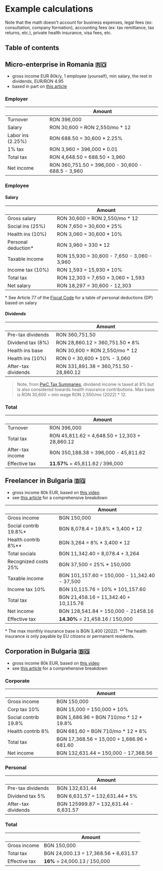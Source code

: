 # Example calculations

Note that the math doesn't account for business expenses, legal fees (ex: consultation, company formation), accounting fees (ex: tax remittance, tax returns, etc.), private health insurance, visa fees, etc.

## Table of contents

## Micro-enterprise in Romania 🇷🇴

- gross income EUR 80k/y, 1 employee (yourself), min salary, the rest in dividends, EUR/RON 4.95
- based in part on [this article](https://zugimpex.com/knowledgebase/micro-enterprise-in-romania-1-corporate-tax.html)

### Employer

|                   | Amount                                            |
| ----------------- | ------------------------------------------------- |
| Turnover          | RON 396,000                                       |
| Salary            | RON 30,600 = RON 2,550/mo \* 12                   |
| Labor ins (2.25%) | RON 688.50 = 30,600 \* 2.25%                      |
| 1% tax            | RON 3,960 = 396,000 \* 0.01                       |
| Total tax         | RON 4,648.50 = 688.50 + 3,960                     |
| Net income        | RON 360,751.50 = 396,000 - 30,600 - 688.5 - 3,960 |

### Employee

#### Salary

|                      | Amount                                      |
| -------------------- | ------------------------------------------- |
| Gross salary         | RON 30,600 = RON 2,550/mo \* 12             |
| Social ins (25%)     | RON 7,650 = 30,600 \* 25%                   |
| Health ins (10%)     | RON 3,060 = 30,600 \* 10%                   |
| Personal deduction\* | RON 3,960 = 330 \* 12                       |
| Taxable income       | RON 15,930 = 30,600 - 7,650 - 3,060 - 3,960 |
| Income tax (10%)     | RON 1,593 = 15,930 \* 10%                   |
| Total tax            | RON 12,303 = 7,650 + 3,060 + 1,593          |
| Net salary           | RON 18,297 = 30,600 - 12,303                |

\* See Article 77 of the [Fiscal Code](https://static.anaf.ro/static/10/Anaf/legislatie/Cod_fiscal_norme_11022020.htm) for a table of personal deductions (DP) based on salary

#### Dividends

|                     | Amount                                  |
| ------------------- | --------------------------------------- |
| Pre-tax dividends   | RON 360,751.50                          |
| Dividend tax (8%)   | RON 28,860.12 = 360,751.50 \* 8%        |
| Health ins base     | RON 30,600 = RON 2,550/mo \* 12         |
| Health ins (10%)    | RON 0 = 30,600 \* 10% - 3,060           |
| After-tax dividends | RON 331,891.38 = 360,751.50 - 28,860.12 |

> Note, from [PwC Tax Summaries](https://taxsummaries.pwc.com/romania/individual/income-determination), dividend income is taxed at 8% but is also considered towards health insurance contributions. Max base is RON 30,600 = min wage RON 2,550/mo (2022) \* 12.

### Total

|                  | Amount                                        |
| ---------------- | --------------------------------------------- |
| Turnover         | RON 396,000                                   |
| Total tax        | RON 45,811.62 = 4,648.50 + 12,303 + 28,860.12 |
| After-tax income | RON 350,188.38 = 396,000 - 45,811.62          |
| Effective tax    | **11.57%** = 45,811.62 / 396,000              |

## Freelancer in Bulgaria 🇧🇬

- gross income 80k EUR, based on [this video](https://youtu.be/NV3heKehLCw)
- see [this article](https://dmitryfrank.com/articles/bulgaria_freelance_taxes) for a comprehensive breakdown

|                        | Amount                                        |
| ---------------------- | --------------------------------------------- |
| Gross income           | BGN 150,000                                   |
| Social contrib 19.8%\* | BGN 8,078.4 = 19.8% \* 3,400 \* 12            |
| Health contrib 8%\*\*  | BGN 3,264 = 8% \* 3,400 \* 12                 |
| Total socials          | BGN 11,342.40 = 8,078.4 + 3,264               |
| Recognized costs 25%   | BGN 37,500 = 25% \* 150,000                   |
| Taxable income         | BGN 101,157.60 = 150,000 - 11,342.40 - 37,500 |
| Income tax 10%         | BGN 10,115.76 = 10% \* 101,157.60             |
| Total tax              | BGN 21,458.16 = 11,342.40 + 10,115.76         |
| Net income             | BGN 128,541.84 = 150,000 - 21458.16           |
| Effective tax          | **14.30%** = 21,458.16 / 150,000              |

\* The max monthly insurance base is BGN 3,400 (2022).
\*\* The health insurance is only payable by EU citizens or permanent residents.

## Corporation in Bulgaria 🇧🇬

- gross income 80k EUR, based on [this video](https://youtu.be/NV3heKehLCw)
- see [this article](https://dmitryfrank.com/articles/bulgaria_freelance_taxes) for a comprehensive breakdown

### Corporate

|                      | Amount                                     |
| -------------------- | ------------------------------------------ |
| Gross income         | BGN 150,000                                |
| Corp tax 10%         | BGN 15,000 = 150,000 \* 10%                |
| Social contrib 19.8% | BGN 1,686.96 = BGN 710/mo \* 12 \* 19.8%   |
| Health contrib 8%    | BGN 681.60 = BGN 710/mo \* 12 \* 8%        |
| Total tax            | BGN 17,368.56 = 15,000 + 1,686.96 + 681.60 |
| Net income           | BGN 132,631.44 = 150,000 - 17,368.56       |

### Personal

|                     | Amount                                |
| ------------------- | ------------------------------------- |
| Pre-tax dividends   | BGN 132,631.44                        |
| Dividend tax 5%     | BGN 6,631.57 = 132,631.44 \* 5%       |
| After-tax dividends | BGN 125999.87 = 132,631.44 - 6,631.57 |

### Total

|               | Amount                               |
| ------------- | ------------------------------------ |
| Gross income  | BGN 150,000                          |
| Total tax     | BGN 24,000.13 = 17,368.56 + 6,631.57 |
| Effective tax | **16%** = 24,000.13 / 150,000        |

